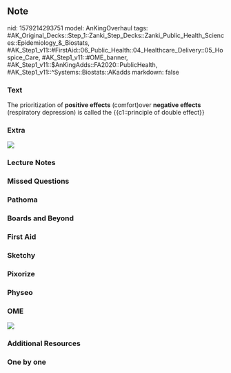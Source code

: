 ## Note
nid: 1579214293751
model: AnKingOverhaul
tags: #AK_Original_Decks::Step_1::Zanki_Step_Decks::Zanki_Public_Health_Sciences::Epidemiology_&_Biostats, #AK_Step1_v11::#FirstAid::06_Public_Health::04_Healthcare_Delivery::05_Hospice_Care, #AK_Step1_v11::#OME_banner, #AK_Step1_v11::$AnKingAdds::FA2020::PublicHealth, #AK_Step1_v11::^Systems::Biostats::AKadds
markdown: false

### Text
The prioritization of <b>positive effects</b> (comfort)over
<b>negative effects</b> (respiratory depression) is called the
{{c1::principle of double effect}}

### Extra
<img src="paste-e207c3853c475a7d45944bbcaf5d8c6b23e640ca.jpg">

### Lecture Notes


### Missed Questions


### Pathoma


### Boards and Beyond


### First Aid


### Sketchy


### Pixorize


### Physeo


### OME
<div class="ome-widget">
  <a href="https://onlinemeded.org?ref=anki"><img src=
  "_OME_AnkiFlashcards_General_7.png"></a>
</div>

### Additional Resources


### One by one


